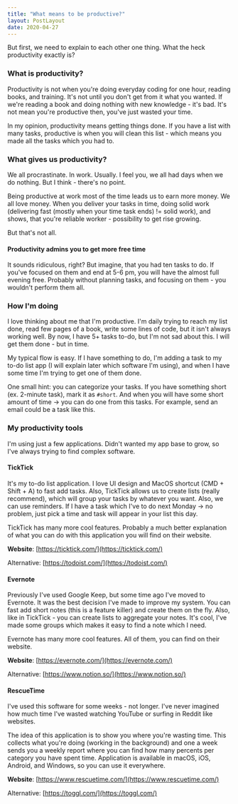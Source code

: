 ```yaml
---
title: "What means to be productive?"
layout: PostLayout
date: 2020-04-27
---
```


But first, we need to explain to each other one thing. What the heck productivity exactly is? 

<!-- more -->

### What is productivity?

Productivity is not when you're doing everyday coding for one hour, reading books, and training. It's not until you don't get from it what you wanted. If we're reading a book and doing nothing with new knowledge - it's bad. It's not mean you're productive then, you've just wasted your time. 

In my opinion, productivity means getting things done. If you have a list with many tasks, productive is when you will clean this list - which means you made all the tasks which you had to.

### What gives us productivity?

We all procrastinate. In work. Usually. I feel you, we all had days when we do nothing. But I think - there's no point.

Being productive at work most of the time leads us to earn more money. We all love money. When you deliver your tasks in time, doing solid work (delivering fast (mostly when your time task ends) != solid work), and shows, that you're reliable worker - possibility to get rise growing. 

But that's not all.

#### Productivity admins you to get more free time

It sounds ridiculous, right? But imagine, that you had ten tasks to do. If you've focused on them and end at 5-6 pm, you will have the almost full evening free. Probably without planning tasks, and focusing on them - you wouldn't perform them all.

### How I'm doing

I love thinking about me that I'm productive. I'm daily trying to reach my list done, read few pages of a book, write some lines of code, but it isn't always working well. By now, I have 5+ tasks to-do, but I'm not sad about this. I will get them done - but in time. 

My typical flow is easy. If I have something to do, I'm adding a task to my to-do list app (I will explain later which software I'm using), and when I have some time I'm trying to get one of them done.

One small hint: you can categorize your tasks. If you have something short (ex. 2-minute task), mark it as `#short`. And when you will have some short amount of time -> you can do one from this tasks. For example, send an email could be a task like this.

### My productivity tools

I'm using just a few applications. Didn't wanted my app base to grow, so I've always trying to find complex software.

#### TickTick

It's my to-do list application. I love UI design and MacOS shortcut (CMD + Shift + A) to fast add tasks. Also, TickTick allows us to create lists (really recommend), which will group your tasks by whatever you want. Also, we can use reminders. If I have a task which I've to do next Monday -> no problem, just pick a time and task will appear in your list this day.

TickTick has many more cool features. Probably a much better explanation of what you can do with this application you will find on their website. 

**Website**: [https://ticktick.com/](https://ticktick.com/)

Alternative: [https://todoist.com/](https://todoist.com/)

#### Evernote

Previously I've used Google Keep, but some time ago I've moved to Evernote. It was the best decision I've made to improve my system. You can fast add short notes (this is a feature killer) and create them on the fly. Also, like in TickTick - you can create lists to aggregate your notes. It's cool, I've made some groups which makes it easy to find a note which I need.

Evernote has many more cool features. All of them, you can find on their website. 

**Website**: [https://evernote.com/](https://evernote.com/)

Alternative: [https://www.notion.so/](https://www.notion.so/)

#### RescueTime

I've used this software for some weeks - not longer. I've never imagined how much time I've wasted watching YouTube or surfing in Reddit like websites.

The idea of this application is to show you where you're wasting time. This collects what you're doing (working in the background) and one a week sends you a weekly report where you can find how many percents per category you have spent time. Application is available in macOS, iOS, Android, and Windows, so you can use it everywhere.

**Website**: [https://www.rescuetime.com/](https://www.rescuetime.com/)

Alternative: [https://toggl.com/](https://toggl.com/)